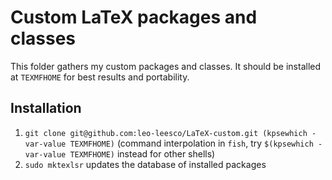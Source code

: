 # Custom LaTeX packages and classes

This folder gathers my custom packages and classes. It should be installed at `TEXMFHOME` for best results and portability.

## Installation

1. `git clone git@github.com:leo-leesco/LaTeX-custom.git (kpsewhich -var-value TEXMFHOME)` (command interpolation in `fish`, try `$(kpsewhich -var-value TEXMFHOME)` instead for other shells)
2. `sudo mktexlsr` updates the database of installed packages
